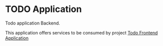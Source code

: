 # TODO Application

Todo application Backend.

This application offers services to be consumed by project [Todo Frontend Application](https://github.com/memovagon/todo_frontend)
